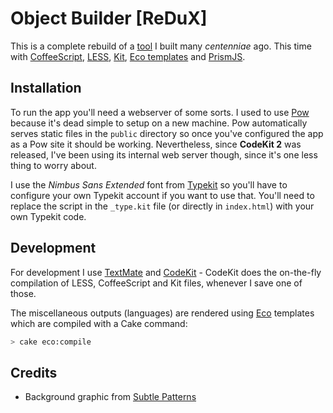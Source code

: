 #  Object Builder [ReDuX]

This is a complete rebuild of a [tool][OBJBUILDER1] I built many *centenniae* ago.
This time with [CoffeeScript][COFFEE], [LESS][], [Kit][KIT], [Eco templates][ECO] and [PrismJS][PRISM].

[OBJBUILDER1]: http://greystate.dk/resources/objectbuilder/
[COFFEE]: http://coffeescript.org/
[LESS]: http://lesscss.org/
[KIT]: http://incident57.com/codekit/kit.php
[ECO]: https://github.com/sstephenson/eco/
[PRISM]: http://prismjs.com/

## Installation

To run the app you'll need a webserver of some sorts. I used to use [Pow](http://pow.cx/) because it's dead simple to setup
on a new machine. Pow automatically serves static files in the `public` directory so once you've configured the app
as a Pow site it should be working. Nevertheless, since **CodeKit 2** was released, I've been using its internal web server though, since it's one less thing to worry about.

I use the *Nimbus Sans Extended* font from [Typekit](http://typekit.com/) so you'll have to configure your own Typekit
account if you want to use that. You'll need to replace the script in the `_type.kit` file (or directly in `index.html`)
with your own Typekit code.

## Development

For development I use [TextMate](http://macromates.com/) and [CodeKit](http://incident57.com/codekit/) - CodeKit does
the on-the-fly compilation of LESS, CoffeeScript and Kit files, whenever I save one of those.

The miscellaneous outputs (languages) are rendered using [Eco](https://github.com/sstephenson/eco#eco-embedded-coffeescript-templates) templates which are compiled with a Cake command:

```bash
> cake eco:compile
```


## Credits

* Background graphic from [Subtle Patterns](http://subtlepatterns.com/grunge-wall/)